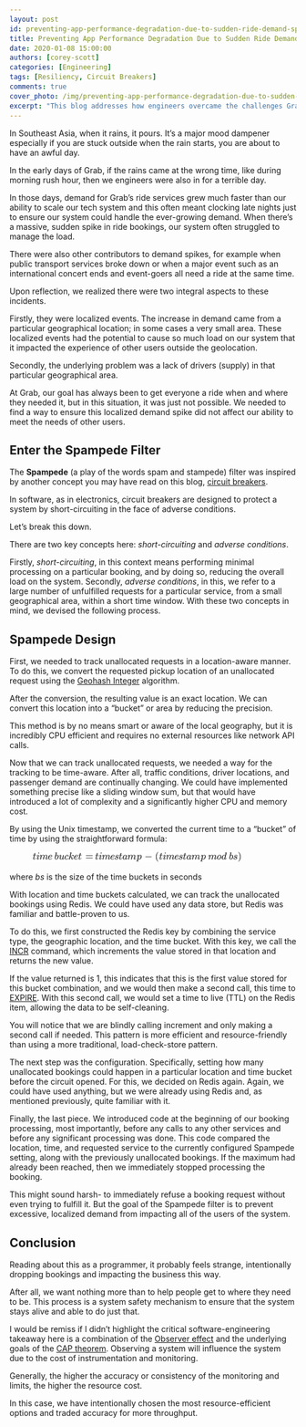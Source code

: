 ```yaml
---
layout: post
id: preventing-app-performance-degradation-due-to-sudden-ride-demand-spikes
title: Preventing App Performance Degradation Due to Sudden Ride Demand Spikes
date: 2020-01-08 15:00:00
authors: [corey-scott]
categories: [Engineering]
tags: [Resiliency, Circuit Breakers]
comments: true
cover_photo: /img/preventing-app-performance-degradation-due-to-sudden-ride-demand-spikes/cover.jpg
excerpt: "This blog addresses how engineers overcame the challenges Grab faced during the initial days due to sudden spike in ride demand."
---
```


In Southeast Asia, when it rains, it pours. It’s a major mood dampener especially if you are stuck outside when the rain starts, you are about to have an awful day.

In the early days of Grab, if the rains came at the wrong time, like during morning rush hour, then we engineers were also in for a terrible day.

In those days, demand for Grab’s ride services grew much faster than our ability to scale our tech system and this often meant clocking late nights just to ensure our system could handle the ever-growing demand. When there’s a massive, sudden spike in ride bookings, our system often struggled to manage the load.

There were also other contributors to demand spikes, for example when public transport services broke down or when a major event such as an international concert ends and event-goers all need a ride at the same time.

Upon reflection, we realized there were two integral aspects to these incidents.

Firstly, they were localized events. The increase in demand came from a particular geographical location; in some cases a very small area. These localized events had the potential to cause so much load on our system that it impacted the experience of other users outside the geolocation.

Secondly, the underlying problem was a lack of drivers (supply) in that particular geographical area.

At Grab, our goal has always been to get everyone a ride when and where they needed it, but in this situation, it was just not possible. We needed to find a way to ensure this localized demand spike did not affect our ability to meet the needs of other users.

## Enter the Spampede Filter

The **Spampede** (a play of the words spam and stampede) filter was inspired by another concept you may have read on this blog, [circuit breakers](https://engineering.grab.com/designing-resilient-systems-part-1).

In software, as in electronics, circuit breakers are designed to protect a system by short-circuiting in the face of adverse conditions.

Let’s break this down.

There are two key concepts here: _short-circuiting_ and _adverse conditions_.

Firstly, _short-circuiting_, in this context means performing minimal processing on a particular booking, and by doing so, reducing the overall load on the system. Secondly, _adverse conditions_, in this, we refer to a large number of unfulfilled requests for a particular service, from a small geographical area, within a short time window. With these two concepts in mind, we devised the following process.

## Spampede Design

First, we needed to track unallocated requests in a location-aware manner. To do this, we convert the requested pickup location of an unallocated request using the [Geohash Integer](https://github.com/corsc/go-geohash) algorithm.  

After the conversion, the resulting value is an exact location. We can convert this location into a “bucket” or area by reducing the precision.

This method is by no means smart or aware of the local geography, but it is incredibly CPU efficient and requires no external resources like network API calls.

Now that we can track unallocated requests, we needed a way for the tracking to be time-aware. After all, traffic conditions, driver locations, and passenger demand are continually changing. We could have implemented something precise like a sliding window sum, but that would have introduced a lot of complexity and a significantly higher CPU and memory cost.

By using the Unix timestamp, we converted the current time to a “bucket” of time by using the straightforward formula:

<div class="post-image-section">
  <figure>
    <img alt="Event Sourcing" src="/img/preventing-app-performance-degradation-due-to-sudden-ride-demand-spikes/image1.png" />
      </figure>
</div>

where _bs_ is the size of the time buckets in seconds

With location and time buckets calculated, we can track the unallocated bookings using Redis. We could have used any data store, but Redis was familiar and battle-proven to us.

To do this, we first constructed the Redis key by combining the service type, the geographic location, and the time bucket. With this key, we call the [INCR](https://redis.io/commands/incr) command, which increments the value stored in that location and returns the new value.

If the value returned is 1, this indicates that this is the first value stored for this bucket combination, and we would then make a second call, this time to [EXPIRE](https://redis.io/commands/expire). With this second call, we would set a time to live (TTL) on the Redis item, allowing the data to be self-cleaning.

You will notice that we are blindly calling increment and only making a second call if needed. This pattern is more efficient and resource-friendly than using a more traditional, load-check-store pattern.

The next step was the configuration. Specifically, setting how many unallocated bookings could happen in a particular location and time bucket before the circuit opened. For this, we decided on Redis again. Again, we could have used anything, but we were already using Redis and, as mentioned previously, quite familiar with it.

Finally, the last piece. We introduced code at the beginning of our booking processing, most importantly, before any calls to any other services and before any significant processing was done. This code compared the location, time, and requested service to the currently configured Spampede setting, along with the previously unallocated bookings. If the maximum had already been reached, then we immediately stopped processing the booking.

This might sound harsh- to immediately refuse a booking request without even trying to fulfill it. But the goal of the Spampede filter is to prevent excessive, localized demand from impacting all of the users of the system.

## Conclusion

Reading about this as a programmer, it probably feels strange, intentionally dropping bookings and impacting the business this way.

After all, we want nothing more than to help people get to where they need to be. This process is a system safety mechanism to ensure that the system stays alive and able to do just that.

I would be remiss if I didn’t highlight the critical software-engineering takeaway here is a combination of the [Observer effect](https://en.wikipedia.org/wiki/Observer_effect_(physics)) and the underlying goals of the [CAP theorem](https://en.wikipedia.org/wiki/CAP_theorem). Observing a system will influence the system due to the cost of instrumentation and monitoring.

Generally, the higher the accuracy or consistency of the monitoring and limits, the higher the resource cost.

In this case, we have intentionally chosen the most resource-efficient options and traded accuracy for more throughput.
